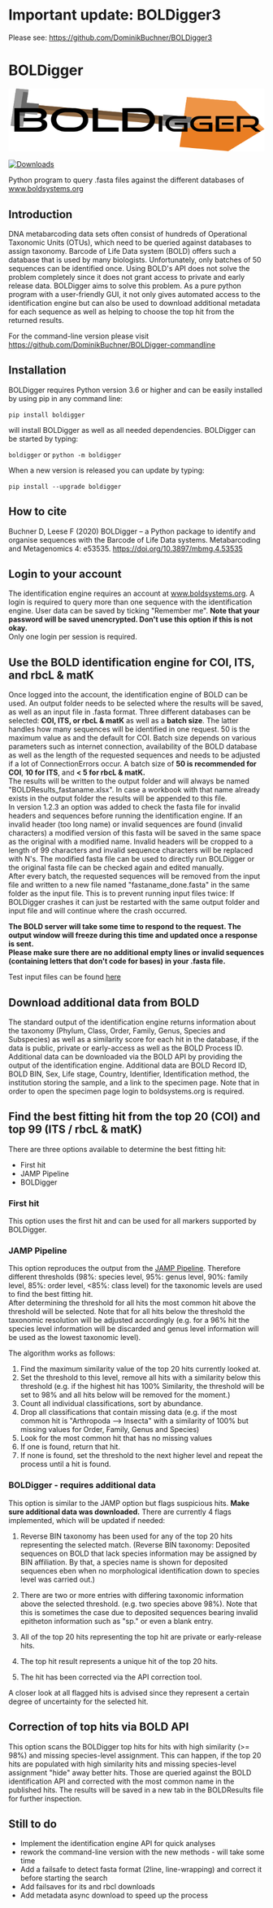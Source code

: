 # Important update: BOLDigger3
Please see: https://github.com/DominikBuchner/BOLDigger3

# BOLDigger
![](boldigger/data/logo.png)

[![Downloads](https://pepy.tech/badge/boldigger)](https://pepy.tech/project/boldigger)

Python program to query .fasta files against the different databases of www.boldsystems.org

## Introduction
DNA metabarcoding data sets often consist of hundreds of Operational Taxonomic Units (OTUs), which need to be queried against databases to assign taxonomy. Barcode of Life Data system (BOLD) offers such a database that is used by many biologists. Unfortunately, only batches of 50 sequences can be identified once. Using BOLD's API does not solve the problem completely since it does not grant access to private and early release data. BOLDigger aims to solve this problem. As a pure python program with a user-friendly GUI, it not only gives automated access to the identification engine but can also be used to download additional metadata for each sequence as well as helping to choose the top hit from the returned results.

For the command-line version please visit https://github.com/DominikBuchner/BOLDigger-commandline

## Installation

BOLDigger requires Python version 3.6 or higher and can be easily installed by using pip in any command line:  

`pip install boldigger`  

will install BOLDigger as well as all needed dependencies.
BOLDigger can be started by typing:  

`boldigger` or `python -m boldigger`

When a new version is released you can update by typing:

`pip install --upgrade boldigger`

## How to cite

Buchner D, Leese F (2020) BOLDigger – a Python package to identify and organise sequences with the Barcode of Life Data systems. Metabarcoding and Metagenomics 4: e53535. https://doi.org/10.3897/mbmg.4.53535

## Login to your account

The identification engine requires an account at www.boldsystems.org. A login is required to query more than one sequence with the identification engine. User data can be saved by ticking "Remember me". **Note that your password will be saved unencrypted. Don't use this option if this is not okay.**  
Only one login per session is required.

## Use the BOLD identification engine for COI, ITS, and rbcL & matK

Once logged into the account, the identification engine of BOLD can be used. An output folder needs to be selected where the results will be saved, as well as an input file in .fasta format. Three different databases can be selected: **COI, ITS, or rbcL & matK** as well as a **batch size**. The latter handles how many sequences will be identified in one request. 50 is the maximum value as and the default for COI. Batch size depends on various parameters such as internet connection, availability of the BOLD database as well as the length of the requested sequences and needs to be adjusted if a lot of ConnectionErrors occur. A batch size of **50 is recommended for COI**, **10 for ITS**, and **< 5 for rbcL & matK.**  
The results will be written to the output folder and will always be named "BOLDResults_fastaname.xlsx". In case a workbook with that name already exists in the output folder the results will be appended to this file.   
In version 1.2.3 an option was added to check the fasta file for invalid headers and sequences before running the identification engine. If an invalid header (too long name) or invalid sequences are found (invalid characters) a modified version of this fasta will be saved in the same space as the original with a modified name. Invalid headers will be cropped to a length of 99 characters and invalid sequence characters will be replaced with N's. The modified fasta file can be used to directly run BOLDigger or the original fasta file can be checked again and edited manually.  
After every batch, the requested sequences will be removed from the input file and written to a new file named "fastaname_done.fasta" in the same folder as the input file. This is to prevent running input files twice: If BOLDigger crashes it can just be restarted with the same output folder and input file and will continue where the crash occurred.

**The BOLD server will take some time to respond to the request. The output window will freeze during this time and updated once a response is sent.**  
**Please make sure there are no additional empty lines or invalid sequences (containing letters that don't code for bases) in your .fasta file.**

Test input files can be found [here](https://github.com/DominikBuchner/BOLDigger/tree/master/tests)

## Download additional data from BOLD

The standard output of the identification engine returns information about the taxonomy (Phylum, Class, Order, Family, Genus, Species and Subspecies) as well as a similarity score for each hit in the database, if the data is public, private or early-access as well as the BOLD Process ID.  
Additional data can be downloaded via the BOLD API by providing the output of the identification engine. Additional data are BOLD Record ID, BOLD BIN, Sex, Life stage, Country, Identifier, Identification method, the institution storing the sample, and a link to the specimen page. Note that in order to open the specimen page login to boldsystems.org is required.

## Find the best fitting hit from the top 20 (COI) and top 99 (ITS / rbcL & matK)

There are three options available to determine the best fitting hit:  
* First hit
* JAMP Pipeline
* BOLDigger

### First hit

This option uses the first hit and can be used for all markers supported by BOLDigger.

### JAMP Pipeline

This option reproduces the output from the [JAMP Pipeline](https://github.com/VascoElbrecht/JAMP). Therefore different thresholds (98%: species level, 95%: genus level, 90%: family level, 85%: order level, <85%: class level) for the taxonomic levels are used to find the best fitting hit.  
After determining the threshold for all hits the most common hit above the threshold will be selected. Note that for all hits below the threshold the taxonomic resolution will be adjusted accordingly (e.g. for a 96% hit the species level information will be discarded and genus level information will be used as the lowest taxonomic level).

The algorithm works as follows:

1. Find the maximum similarity value of the top 20 hits currently looked at.
2. Set the threshold to this level, remove all hits with a similarity below this threshold (e.g. if the highest hit has 100% Similarity, the threshold will be set to 98% and all hits below will be removed for the moment.)
3. Count all individual classifications, sort by abundance.
4. Drop all classifications that contain missing data (e.g. if the most common hit is "Arthropoda --> Insecta" with a similarity of 100% but missing values for Order, Family, Genus and Species)
5. Look for the most common hit that has no missing values
6. If one is found, return that hit.
7. If none is found, set the threshold to the next higher level and repeat the process until a hit is found.

### BOLDigger - requires additional data

This option is similar to the JAMP option but flags suspicious hits. **Make sure additional data was downloaded.**
There are currently 4 flags implemented, which will be updated if needed:

1. Reverse BIN taxonomy has been used for any of the top 20 hits representing the selected match. (Reverse BIN taxonomy: Deposited sequences on BOLD that lack species information may be assigned by BIN affiliation. By that, a species name is shown for deposited sequences eben when no morphological identification down to species level was carried out.)

2. There are two or more entries with differing taxonomic information above the selected threshold. (e.g. two species above 98%). Note that this is sometimes the case due to deposited sequences bearing invalid epitheton information such as "sp." or even a blank entry.

3. All of the top 20 hits representing the top hit are private or early-release hits.

4. The top hit result represents a unique hit of the top 20 hits.

5. The hit has been corrected via the API correction tool.

A closer look at all flagged hits is advised since they represent a certain degree of uncertainty for the selected hit.

## Correction of top hits via BOLD API

This option scans the BOLDigger top hits for hits with high similarity (>= 98%) and missing species-level assignment.
This can happen, if the top 20 hits are populated with high similarity hits and missing species-level assignment "hide" away better hits.
Those are queried against the BOLD identification API and corrected with the most common name in the published hits.
The results will be saved in a new tab in the BOLDResults file for further inspection.

## Still to do

* Implement the identification engine API for quick analyses
* rework the command-line version with the new methods - will take some time
* Add a failsafe to detect fasta format (2line, line-wrapping) and correct it before starting the search
* Add failsaves for its and rbcl downloads
* Add metadata async download to speed up the process

